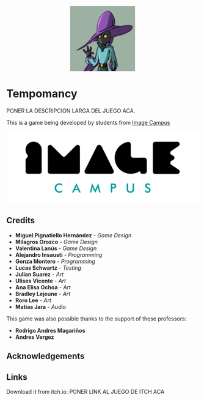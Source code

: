 <p align="center">
<img src="logo.png" alt="Tempomancy"/>
</p>

# Tempomancy

PONER LA DESCRIPCION LARGA DEL JUEGO ACA.

This is a game being developed by students from <a href="https://www.imagecampus.edu.ar/">Image Campus</a>

<p align="center">
  <a href="https://www.imagecampus.edu.ar/">
    <img src="logo-image-campus.png" alt="Image Campus"/>
  </a> 
</p>

## Credits

- **Miguel Pignatiello Hernández** - *Game Design*
- **Milagros Orozco** - *Game Design*
- **Valentina Lanús** - *Game Design*
- **Alejandro Insausti** - *Programming*
- **Gonza Montero** - *Programming*
- **Lucas Schwartz** - *Testing*
- **Julian Suarez** - *Art*
- **Ulises Vicente** - *Art*
- **Ana Elisa Ochoa** - *Art*
- **Bradley Lejeune** - *Art*
- **Roro Lee** - *Art*
- **Matias Jara** - *Audio*

This game was also possible thanks to the support of these professors:

- **Rodrigo Andres Magariños**
- **Andres Vergez**

## Acknowledgements


## Links

Download it from itch.io: PONER LINK AL JUEGO DE ITCH ACA
